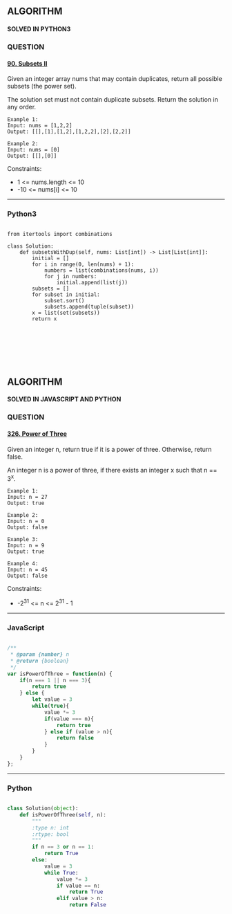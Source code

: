 ## ALGORITHM

#### SOLVED IN PYTHON3
### QUESTION

#### [90. Subsets II](https://leetcode.com/problems/subsets-ii/)

Given an integer array nums that may contain duplicates, return all possible subsets (the power set).

The solution set must not contain duplicate subsets. Return the solution in any order.

```
Example 1:
Input: nums = [1,2,2]
Output: [[],[1],[1,2],[1,2,2],[2],[2,2]]

Example 2:
Input: nums = [0]
Output: [[],[0]]
```

Constraints:

* 1 <= nums.length <= 10
* -10 <= nums[i] <= 10

-----

### Python3

```py3

from itertools import combinations 

class Solution:
    def subsetsWithDup(self, nums: List[int]) -> List[List[int]]:
        initial = []
        for i in range(0, len(nums) + 1):
            numbers = list(combinations(nums, i))
            for j in numbers:
                initial.append(list(j))
        subsets = []
        for subset in initial:
            subset.sort()
            subsets.append(tuple(subset))
        x = list(set(subsets))
        return x
        
```
<br></br>
<br></br>

## ALGORITHM

#### SOLVED IN JAVASCRIPT AND PYTHON
### QUESTION

#### [326. Power of Three](https://leetcode.com/problems/power-of-three/)

Given an integer n, return true if it is a power of three. Otherwise, return false.

An integer n is a power of three, if there exists an integer x such that n == 3<sup>x</sup>.



```
Example 1:
Input: n = 27
Output: true

Example 2:
Input: n = 0
Output: false

Example 3:
Input: n = 9
Output: true

Example 4:
Input: n = 45
Output: false
```

Constraints:

* -2<sup>31</sup> <= n <= 2<sup>31</sup> - 1

-----

### JavaScript

```js

/**
 * @param {number} n
 * @return {boolean}
 */
var isPowerOfThree = function(n) {
    if(n === 1 || n === 3){
        return true
    } else {
        let value = 3
        while(true){
            value *= 3
            if(value === n){
                return true
            } else if (value > n){
                return false
            }
        }
    }
};

```

-----

### Python

```py

class Solution(object):
    def isPowerOfThree(self, n):
        """
        :type n: int
        :rtype: bool
        """
        if n == 3 or n == 1:
            return True
        else:
            value = 3
            while True:
                value *= 3
                if value == n:
                    return True
                elif value > n:
                    return False
        
```


